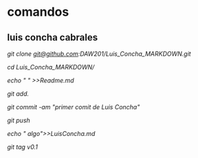 # comandos
## luis concha cabrales

*git clone git@github.com:DAW201/Luis_Concha_MARKDOWN.git*

*cd Luis_Concha_MARKDOWN/*

*echo " " >>Readme.md*

*git add.*

*git commit -am "primer comit de Luis Concha"*

*git push*

*echo " algo">>LuisConcha.md*

*git tag v0.1*
